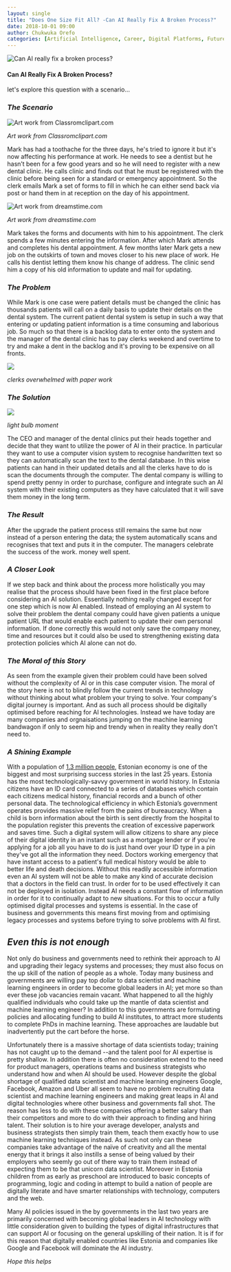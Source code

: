 ```yaml
---
layout: single
title: "Does One Size Fit All? -Can AI Really Fix A Broken Process?"
date: 2018-10-01 09:00
author: Chukwuka Orefo
categories: [Artificial Intelligence, Career, Digital Platforms, Future, Jobs, Technology]
---
```

![](/images/onesizefitsall.jpg "Can AI really fix a broken process?")

#### Can AI Really Fix A Broken Process?
let's explore this question with a scenario...

### _The Scenario_

![](/images/toothache.jpg "Art work from Classromclipart.com")

*Art work from Classromclipart.com*

Mark has had a toothache for the three days, he's tried to ignore it but it's now affecting his performance at work. He needs to see a dentist but he hasn’t been for a few good years and so he will need to register with a new dental clinic. He calls clinic and finds out that he must be registered with the clinic before being seen for a standard or emergency appointment. So the clerk emails Mark a set of forms to fill in which he can either send back via post or hand them in at reception on the day of his appointment.

![](/images/cartoonform2.jpg "Art work from dreamstime.com")

*Art work from dreamstime.com*

Mark takes the forms and documents with him to his appointment. The clerk spends a few minutes entering the information. After which Mark attends and completes his dental appointment. A few months later Mark gets a new job on the outskirts of town and moves closer to his new place of work. He calls his dentist letting them know his change of address. The clinic send him a copy of his old information to update and mail for updating.

### _The Problem_
While Mark is one case were patient details must be changed the clinic has thousands patients will call on a daily basis to update their details on the dental system. The current patient dental system is setup in such a way that entering or updating patient information is a time consuming and laborious job. So much so that there is a backlog data to enter onto the system and the manager of the dental clinic has to pay clerks weekend and overtime to try and make a dent in the backlog and it's proving to be expensive on all fronts.

![](/images/overwelmed.jpg)

*clerks overwhelmed with paper work*

### _The Solution_
![](/images/Light-bulb-moment.jpg)

*light bulb moment*

The CEO and manager of the dental clinics put their heads together and decide that they want to utilize the power of AI in their practice. In particular they want to use a computer vision system to recognise handwritten text so they can automatically scan the text to the dental database. In this wise patients can hand in their updated details and all the clerks have to do is scan the documents through the computer. The dental company is willing to spend pretty penny in order to purchase, configure and integrate such an AI system with their existing computers as they have calculated that it will save them money in the long term.

### _The Result_
After the upgrade the patient process still remains the same but now instead of a person entering the data; the system automatically scans and recognises that text and puts it in the computer. The managers celebrate the success of the work. money well spent.

### _A Closer Look_
If we step back and think about the process more holistically you may realise that the process should have been fixed in the first place before considering an AI solution. Essentially nothing really changed except for one step which is now AI enabled. Instead of employing an AI system to solve their problem the dental company could have given patients a unique patient URL that would enable each patient to update their own personal information. If done correctly this would not only save the company money, time and resources but it could also be used to strengthening existing data protection policies which AI alone can not do.

### _The Moral of this Story_
As seen from the example given their problem could have been solved without the complexity of AI or in this case computer vision. The moral of the story here is not to blindly follow the current trends in technology without thinking about what problem your trying to solve. Your company's digital journey is important. And as such all process should be digitally optimised before reaching for AI technologies. Instead we have today are many companies and orgnaisations jumping on the machine learning bandwagon if only to seem hip and trendy when in reality they really don't need to.

### _A Shining Example_
With a population of [1.3 million people](http://www.worldometers.info/world-population/estonia-population), Estonian economy is one of the biggest and most surprising success stories in the last 25 years. Estonia has the most technologically-savvy government in world history. In Estonia citizens have an ID card connected to a series of databases which contain each citizens medical history, financial records and a bunch of other personal data. The technological efficiency in which Estonia’s government operates provides massive relief from the pains of bureaucracy. When a child is born information about the birth is sent directly from the hospital to the population register this prevents the creation of excessive paperwork and saves time. Such a digital system will allow citizens to share any piece of their digital identity in an instant such as a mortgage lender or if you're applying for a job all you have to do is just hand over your ID type in a pin they've got all the information they need. Doctors working emergency that have instant access to a patient's full medical history would be able to better life and death decisions. Without this readily accessible information even an AI system will not be able to make any kind of accurate decision that a doctors in the field can trust. In order for to be used effectively it can not be deployed in isolation. Instead AI needs a constant flow of information in order for it to continually adapt to new situations. For this to occur a fully optimised digital processes and systems is essential. In the case of business and governments this means first moving from and optimising legacy processes and systems before trying to solve problems with AI first.

## _Even this is not enough_
Not only do business and governments need to rethink their approach to AI and upgrading their legacy systems and processes; they must also focus on the up skill of the nation of people as a whole. Today many business and governments are willing pay top dollar to data scientist and machine learning engineers in order to become global leaders in AI; yet more so than ever these  job vacancies remain vacant. What happened to all the highly qualified individuals who could take up the mantle of data scientist and machine learning engineer?  In addition to this governments are formulating policies and allocating funding to build AI institutes, to attract more students to complete PhDs in machine learning. These approaches are laudable but inadvertently put the cart before the horse.

Unfortunately there is a massive shortage of data scientists today; training has not caught up to the demand --and the talent pool for AI expertise is pretty shallow. In addition there is often no consideration extend to the need for product managers, operations teams and business strategists who understand how and when AI should be used. However despite the global shortage of qualified data scientist and machine learning engineers Google, Facebook, Amazon and Uber all seem to have no problem recruiting data scientist and machine learning engineers and making great leaps in AI and digital technologies where other business and governments fall shot. The reason has less to do with these companies offering a better salary than their competitors and more to do with their approach to finding and hiring talent. Their solution is to hire your average developer, analysts and business strategists then simply train them, teach them exactly how to use machine learning techniques instead. As such not only can these companies take advantage of the naïve of creativity and all the mental energy that it brings it also instills a sense of being valued by their employers who seemly go out of there way to train them instead of expecting them to be that unicorn data scientist. Moreover in Estonia children from as early as preschool are introduced to basic concepts of programming, logic and coding in attempt to build a nation of people are digitally literate and have smarter relationships with technology, computers and the web.

Many AI policies issued in the by governments in the last two years are primarily concerned with becoming global leaders in AI technology with little consideration given to building the types of digital infrastructures that can support AI or focusing on the general upskilling of their nation. It is if for this reason that digitally enabled countries like Estonia and companies like Google and Facebook will dominate the AI industry.


_Hope this helps_

